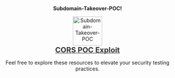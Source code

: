 <b><p align="center"> Subdomain-Takeover-POC! </p></b>

<p align="center">
    <a href="https://0xlipon.github.io/corsExploit/" target="_blank">
        <img src="https://img.icons8.com/ios-filled/50/000000/bug.png" alt="Subdomain-Takeover-POC" style="width: 80px; height: auto; transition: transform 0.3s ease;"/>
        <br/>
        <span style="font-size: 20px; font-weight: bold; color: #333;">CORS POC Exploit</span>
    </a>
</p>

<p align="center">Feel free to explore these resources to elevate your security testing practices.</p>
